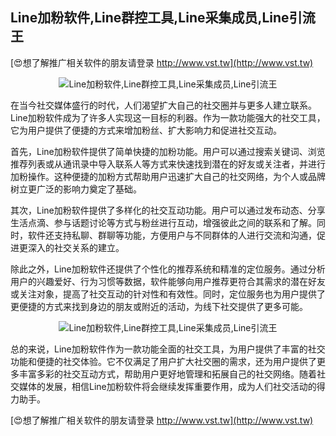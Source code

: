 ## **Line加粉软件,Line群控工具,Line采集成员,Line引流王**

[😍想了解推广相关软件的朋友请登录 http://www.vst.tw](http://www.vst.tw)

 <center><img src="https://vst.tw/MP4/tuiguang/png/1.png" alt="Line加粉软件,Line群控工具,Line采集成员,Line引流王"></center>

在当今社交媒体盛行的时代，人们渴望扩大自己的社交圈并与更多人建立联系。Line加粉软件成为了许多人实现这一目标的利器。作为一款功能强大的社交工具，它为用户提供了便捷的方式来增加粉丝、扩大影响力和促进社交互动。

首先，Line加粉软件提供了简单快捷的加粉功能。用户可以通过搜索关键词、浏览推荐列表或从通讯录中导入联系人等方式来快速找到潜在的好友或关注者，并进行加粉操作。这种便捷的加粉方式帮助用户迅速扩大自己的社交网络，为个人或品牌树立更广泛的影响力奠定了基础。

其次，Line加粉软件提供了多样化的社交互动功能。用户可以通过发布动态、分享生活点滴、参与话题讨论等方式与粉丝进行互动，增强彼此之间的联系和了解。同时，软件还支持私聊、群聊等功能，方便用户与不同群体的人进行交流和沟通，促进更深入的社交关系的建立。

除此之外，Line加粉软件还提供了个性化的推荐系统和精准的定位服务。通过分析用户的兴趣爱好、行为习惯等数据，软件能够向用户推荐更符合其需求的潜在好友或关注对象，提高了社交互动的针对性和有效性。同时，定位服务也为用户提供了更便捷的方式来找到身边的朋友或附近的活动，为线下社交提供了更多可能。

 <center><img src="https://vst.tw/MP4/tuiguang/png/2.png" alt="Line加粉软件,Line群控工具,Line采集成员,Line引流王"></center>

总的来说，Line加粉软件作为一款功能全面的社交工具，为用户提供了丰富的社交功能和便捷的社交体验。它不仅满足了用户扩大社交圈的需求，还为用户提供了更多丰富多彩的社交互动方式，帮助用户更好地管理和拓展自己的社交网络。随着社交媒体的发展，相信Line加粉软件将会继续发挥重要作用，成为人们社交活动的得力助手。

[😍想了解推广相关软件的朋友请登录 http://www.vst.tw](http://www.vst.tw)



